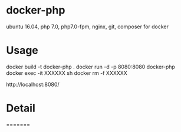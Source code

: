 docker-php
===========

ubuntu 16.04, php 7.0, php7.0-fpm, nginx, git, composer for docker

# Usage

docker build -t docker-php .
docker run -d -p 8080:8080 docker-php
docker exec -it XXXXXX sh
docker rm -f XXXXXX

http://localhost:8080/

# Detail
=======
